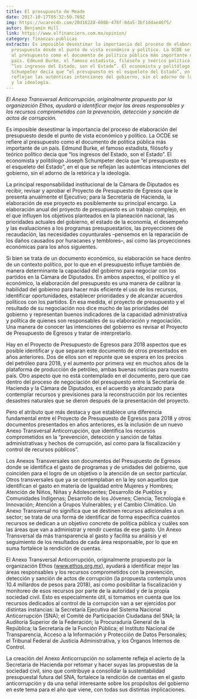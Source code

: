```yaml
---
title: El presupuesto de Meade
date: 2017-10-17T05:32:50.769Z
img: https://ucarecdn.com/20d16220-600b-476f-8da5-3bf1ddae46f5/
autor: Benjamín Hill
link: https://www.elfinanciero.com.mx/opinion/
category: finanzas-publicas
extracto: Es imposible desestimar la importancia del proceso de elaboración del
  presupuesto desde el punto de vista económico y político. La OCDE se refiere
  al presupuesto como el documento de política pública más importante de un
  país. Edmund Burke, el famoso estadista, filósofo y teórico político decía que
  “los ingresos del Estado, son el Estado”. El economista y politólogo Joseph
  Schumpeter decía que “el presupuesto es el esqueleto del Estado”, en el que se
  reflejan las auténticas intenciones del gobierno, sin el adorno de la retórica
  y la ideología.
---
```

*El Anexo Transversal Anticorrupción, originalmente propuesto por la organización Ethos, ayudará a identificar mejor las áreas responsables y los recursos comprometidos con la prevención, detección y sanción de actos de corrupción.*

Es imposible desestimar la importancia del proceso de elaboración del presupuesto desde el punto de vista económico y político. La OCDE se refiere al presupuesto como el documento de política pública más importante de un país. Edmund Burke, el famoso estadista, filósofo y teórico político decía que “los ingresos del Estado, son el Estado”. El economista y politólogo Joseph Schumpeter decía que “el presupuesto es el esqueleto del Estado”, en el que se reflejan las auténticas intenciones del gobierno, sin el adorno de la retórica y la ideología.

La principal responsabilidad institucional de la Cámara de Diputados es recibir, revisar y aprobar el Proyecto de Presupuesto de Egresos que le presenta anualmente el Ejecutivo; para la Secretaría de Hacienda, la elaboración de ese proyecto es posiblemente su principal encargo. La elaboración anual del proyecto de presupuesto es un trabajo complejo, en el que influyen los objetivos planteados en la planeación nacional, las prioridades actuales del gobierno, el estado de la economía, el desempeño y las evaluaciones a los programas presupuestarios, las proyecciones de recaudación, las necesidades coyunturales –pensemos en la reparación de los daños causados por huracanes y temblores–, así como las proyecciones económicas para los años siguientes.

Si bien se trata de un documento económico, su elaboración se hace dentro de un contexto político, por lo que en el presupuesto influye también de manera determinante la capacidad del gobierno para negociar con los partidos en la Cámara de Diputados. En ambos aspectos, el político y el económico, la elaboración del presupuesto es una manera de calibrar la habilidad del gobierno para hacer más eficiente el uso de los recursos, identificar oportunidades, establecer prioridades y de alcanzar acuerdos políticos con los partidos. En esa medida, el proyecto de presupuesto y el resultado de su negociación nos dice mucho de las prioridades del gobierno y representan buenos indicadores de la capacidad administrativa y política de quienes son responsables de su elaboración y negociación. Una manera de conocer las intenciones del gobierno es revisar el Proyecto de Presupuesto de Egresos y tratar de interpretarlo.

Hay en el Proyecto de Presupuesto de Egresos para 2018 aspectos que es posible identificar y que separan este documento de otros presentados en años anteriores. Dos de ellos son el repunte que se espera en los precios del petróleo para 2018, y el aumento por primera vez en muchos años de la plataforma de producción de petróleo, ambas buenas noticias para nuestro país. Otro aspecto que no está contemplado en el documento, pero que cae dentro del proceso de negociación del presupuesto entre la Secretaría de Hacienda y la Cámara de Diputados, es el acuerdo ya alcanzado para contemplar recursos y previsiones para la reconstrucción por los recientes desastres naturales que se dieron después de la presentación del proyecto.

Pero el atributo que más destaca y que establece una diferencia fundamental entre el Proyecto de Presupuesto de Egresos para 2018 y otros documentos presentados en años anteriores, es la inclusión de un nuevo Anexo Transversal Anticorrupción, que identifica los recursos comprometidos en la “prevención, detección y sanción de faltas administrativas y hechos de corrupción, así como para la fiscalización y control de recursos públicos”.

Los Anexos Transversales son documentos del Presupuesto de Egresos donde se identifica el gasto de programas y de unidades del gobierno, que coinciden para el logro de un objetivo o la atención de un sector particular. Otros transversales que ya se contemplaban en la ley son aquellos que identifican el gasto en materia de Igualdad entre Mujeres y Hombres; Atención de Niños, Niñas y Adolescentes; Desarrollo de Pueblos y Comunidades Indígenas; Desarrollo de los Jóvenes; Ciencia, Tecnología e Innovación; Atención a Grupos Vulnerables; y el Cambio Climático. Un Anexo Transversal no significa que se destinen recursos adicionales a un sector; se trata de una forma de identificar de forma específica cuántos recursos se dedican a un objetivo concreto de política pública y cuáles son las áreas que van a administrar y rendir cuentas de ese gasto. Un Anexo Transversal da más transparencia al gasto y facilita su análisis y el seguimiento de los resultados de cada área responsable, por lo que en suma fortalece la rendición de cuentas.

El Anexo Transversal Anticorrupción, originalmente propuesto por la organización Ethos (www.ethos.org.mx), ayudará a identificar mejor las áreas responsables y los recursos comprometidos con la prevención, detección y sanción de actos de corrupción (la propuesta contempla unos 10.4 millardos de pesos para 2018), así como posibilitar la fiscalización y monitoreo de esos recursos por parte de la autoridad y de la propia sociedad civil. Esto es especialmente útil, si tomamos en cuenta que los recursos dedicados al control de la corrupción van a ser ejercidos por distintas instancias: la Secretaría Ejecutiva del Sistema Nacional Anticorrupción (SNA); el Comité de Participación Ciudadana del SNA; la Auditoría Superior de la Federación; la Procuraduría General de la República; la Secretaría de la Función Pública; el Instituto Nacional de Transparencia, Acceso a la Información y Protección de Datos Personales; el Tribunal Federal de Justicia Administrativa, y los Órganos Internos de Control.

La creación del Anexo Anticorrupción no solamente refleja el acierto de la Secretaría de Hacienda por retomar y hacer suyas las propuestas de la sociedad civil, sino que contribuye a consolidar la sustentabilidad presupuestal futura del SNA, fortalece la rendición de cuentas en el gasto anticorrupción y da una señal interesante sobre los propósitos del gobierno en este tema para el año que viene, con todas sus distintas implicaciones.